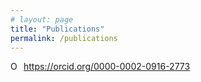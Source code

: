 ```yaml
---
# layout: page
title: "Publications"
permalink: /publications
---
```


<!-- # ORCID ID -->
<div itemscope itemtype="https://schema.org/Person"><a itemprop="sameAs" content="https://orcid.org/0000-0002-0916-2773" href="https://orcid.org/0000-0002-0916-2773" target="orcid.widget" rel="me noopener noreferrer" style="vertical-align:top;"><img src="https://orcid.org/sites/default/files/images/orcid_16x16.png" style="width:1em;margin-right:.5em;" alt="ORCID iD icon">https://orcid.org/0000-0002-0916-2773</a></div>

